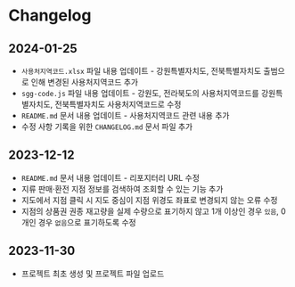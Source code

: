 # Changelog

## 2024-01-25
- `사용처지역코드.xlsx` 파일 내용 업데이트 - 강원특별자치도, 전북특별자치도 출범으로 인해 변경된 사용처지역코드 추가
- `sgg-code.js` 파일 내용 업데이트 - 강원도, 전라북도의 사용처지역코드를 강원특별자치도, 전북특별자치도 사용처지역코드로 수정
- `README.md` 문서 내용 업데이트 - 사용처지역코드 관련 내용 추가
- 수정 사항 기록을 위한 `CHANGELOG.md` 문서 파일 추가

## 2023-12-12
- `README.md` 문서 내용 업데이트 - 리포지터리 URL 수정
- 지류 판매&middot;환전 지점 정보를 검색하여 조회할 수 있는 기능 추가
- 지도에서 지점 클릭 시 지도 중심이 지점 위경도 좌표로 변경되지 않는 오류 수정
- 지점의 상품권 권종 재고량을 실제 수량으로 표기하지 않고 1개 이상인 경우 `있음`, 0개인 경우 `없음`으로 표기하도록 수정

## 2023-11-30
- 프로젝트 최초 생성 및 프로젝트 파일 업로드
